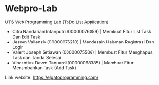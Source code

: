# Webpro-Lab
UTS Web Programming Lab
(ToDo List Application)

- Citra Nandariani Intanputri (00000076059) | Membuat Fitur List Task Dan Edit Task 
- Jessen Vallensio (00000076210) | Mendesain Halaman Registrasi Dan Login 
- Valent Joseph Setiawan (00000075506) | Membuat Fitur Menghapus Task dan Tandai Selesai 
- Vincentius Devon Tanuardi (00000068985) | Membuat Fitur Menambahkan Task (Add Task) 

Link website:
https://elgatoprogramming.com/
